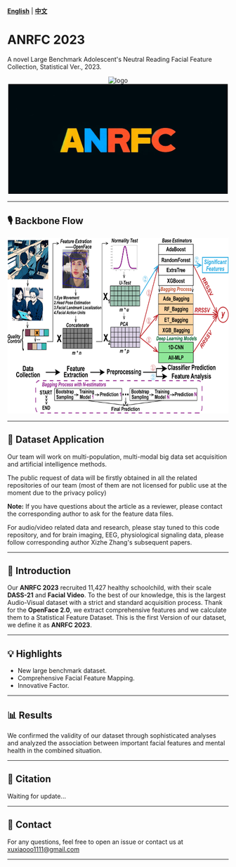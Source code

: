 **[English](README.md)** | **[中文](README_CN.md)**

# ANRFC 2023
A novel Large Benchmark Adolescent's Neutral Reading Facial Feature Collection, Statistical Ver., 2023.

<p align="center">
  <img src="https://github.com/xuxiaoooo/ABAFnet/blob/main/draw/LOGO 1.png" width="500" height="250" alt="logo"/>
  <img src="https://github.com/xuxiaoooo/ANRFC2023/blob/main/draw/ANRFC%20logo.png" width="500" height="250" alt="logo"/>
</p>

---

## 🎙️ Backbone Flow

<img src="https://github.com/xuxiaoooo/ANRFC2023/blob/main/draw/fig2.jpg" width="700" height="400" alt="Backbone Flow"/>

---

## 📙 Dataset Application

Our team will work on multi-population, multi-modal big data set acquisition and artificial intelligence methods.

The public request of data will be firstly obtained in all the related repositories of our team (most of them are not licensed for public use at the moment due to the privacy policy)

**Note:** If you have questions about the article as a reviewer, please contact the corresponding author to ask for the feature data files.

For audio/video related data and research, please stay tuned to this code repository, and for brain imaging, EEG, physiological signaling data, please follow corresponding author Xizhe Zhang's subsequent papers.

---

## 📌 Introduction

Our **ANRFC 2023** recruited 11,427 healthy schoolchild, with their scale **DASS-21** and **Facial Video**. To the best of our knowledge, this is the largest Audio-Visual dataset with a strict and standard acquisition process. Thank for the **OpenFace 2.0**, we extract comprehensive features and we calculate them to a Statistical Feature Dataset. This is the first Version of our dataset, we define it as **ANRFC 2023**.

---

## 💡 Highlights
- New large benchmark dataset.
- Comprehensive Facial Feature Mapping.
- Innovative Factor.

---

## 📊 Results

We confirmed the validity of our dataset through sophisticated analyses and analyzed the association between important facial features and mental health in the combined situation.

---

## 📄 Citation
Waiting for update...

---

## 📧 Contact

For any questions, feel free to open an issue or contact us at xuxiaooo1111@gmail.com

---
